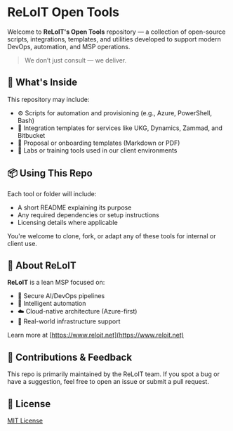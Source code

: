 # ReLoIT Open Tools

Welcome to **ReLoIT's Open Tools** repository — a collection of open-source scripts, integrations, templates, and utilities developed to support modern DevOps, automation, and MSP operations.

> We don’t just consult — we deliver.

## 🧰 What's Inside

This repository may include:
- ⚙️ Scripts for automation and provisioning (e.g., Azure, PowerShell, Bash)
- 🔁 Integration templates for services like UKG, Dynamics, Zammad, and Bitbucket
- 📝 Proposal or onboarding templates (Markdown or PDF)
- 🧪 Labs or training tools used in our client environments

## 📦 Using This Repo

Each tool or folder will include:
- A short README explaining its purpose
- Any required dependencies or setup instructions
- Licensing details where applicable

You're welcome to clone, fork, or adapt any of these tools for internal or client use.

## 🚀 About ReLoIT

**ReLoIT** is a lean MSP focused on:
- 🔐 Secure AI/DevOps pipelines
- 🧠 Intelligent automation
- ☁️ Cloud-native architecture (Azure-first)
- 💼 Real-world infrastructure support

Learn more at [https://www.reloit.net](https://www.reloit.net)

## 🤝 Contributions & Feedback

This repo is primarily maintained by the ReLoIT team. If you spot a bug or have a suggestion, feel free to open an issue or submit a pull request.

## 📄 License

[MIT License](LICENSE)
